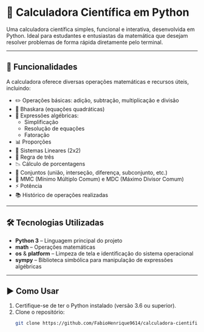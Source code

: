 # 📱 Calculadora Científica em Python

Uma calculadora científica simples, funcional e interativa, desenvolvida em Python. Ideal para estudantes e entusiastas da matemática que desejam resolver problemas de forma rápida diretamente pelo terminal.

---

## 📌 Funcionalidades

A calculadora oferece diversas operações matemáticas e recursos úteis, incluindo:

- ✏️ Operações básicas: adição, subtração, multiplicação e divisão  
- 🧮 Bhaskara (equações quadráticas)  
- 🧠 Expressões algébricas:
  - Simplificação
  - Resolução de equações
  - Fatoração  
- 📊 Proporções  
- 🔗 Sistemas Lineares (2x2)  
- 📐 Regra de três  
- 📉 Cálculo de porcentagens  
- 🧩 Conjuntos (união, interseção, diferença, subconjunto, etc.)  
- 🔢 MMC (Mínimo Múltiplo Comum) e MDC (Máximo Divisor Comum)  
- ⚡ Potência  
- 📚 Histórico de operações realizadas  

---

## 🛠️ Tecnologias Utilizadas

- **Python 3** – Linguagem principal do projeto  
- **math** – Operações matemáticas  
- **os** & **platform** – Limpeza de tela e identificação do sistema operacional  
- **sympy** – Biblioteca simbólica para manipulação de expressões algébricas  

---

## ▶️ Como Usar

1. Certifique-se de ter o Python instalado (versão 3.6 ou superior).
2. Clone o repositório:
   ```bash
   git clone https://github.com/FabioHenrique9614/calculadora-cientifica.git
